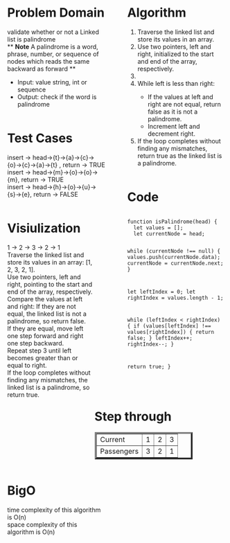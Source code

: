 <div style="float: left; width: 45%;">
<h1> Problem Domain </h1>
<p>validate whether or not a Linked list is palindrome <br/>
** <strong>Note</strong> A palindrome is a word, phrase, number, or sequence of nodes which reads the same backward as forward **
</p>

<ul> <li>Input: value string, int or sequence</li>
<li> Output: check if the word is palindrome </li>

 </ul> </div>

<div style="float: right; width: 45%;">
<h1> Algorithm </h1>
<ol><li>Traverse the linked list and store its values in an array.</li>
<li>Use two pointers, left and right, initialized to the start and end of the array, respectively.<li>
<li>While left is less than right:</li>
<ul>
<li>If the values at left and right are not equal, return false as it is not a palindrome.</li>
<li>Increment left and decrement right.</li>
</ul>
<li>If the loop completes without finding any mismatches, return true as the linked list is a palindrome.</li>
</ol>
</div>
<div style="float: left; width: 45%;">
<h1> Test Cases </h1>

insert -> head->{t}->{a}->{c}->{o}->{c}->{a}->{t}	, return -> TRUE<br/>
insert -> head->{m}->{o}->{o}->{m}, return ->	TRUE<br/>
insert -> head->{h}->{o}->{u}->{s}->{e}, return ->	FALSE<br/>
</div>

<div style="float: right; width: 45%;">
<h1> Code </h1>
 <pre><code>
function isPalindrome(head) {
  let values = [];
  let currentNode = head;

  while (currentNode !== null) {
    values.push(currentNode.data);
    currentNode = currentNode.next;
  }

  let leftIndex = 0;
  let rightIndex = values.length - 1;

  while (leftIndex < rightIndex) {
    if (values[leftIndex] !== values[rightIndex]) {
      return false;
    }
    leftIndex++;
    rightIndex--;
  }

  return true;
}

 </pre></code>
</div>

<div style="float: left; width: 40%;">
<h1> Visiulization </h1>
1 -> 2 -> 3 -> 2 -> 1 <br/>
Traverse the linked list and store its values in an array: [1, 2, 3, 2, 1].<br/>
Use two pointers, left and right, pointing to the start and end of the array, respectively.<br/>
Compare the values at left and right:
If they are not equal, the linked list is not a palindrome, so return false.<br/>
If they are equal, move left one step forward and right one step backward.<br/>
Repeat step 3 until left becomes greater than or equal to right.<br/>
If the loop completes without finding any mismatches, the linked list is a palindrome, so return true.<br/>
</div>

<div style="float: left; width: 45%;">
<h1> Step through </h1>
<table border='4'>
        <tbody>
            <tr>
                <td>Current</td>
                <td>1</td>
                <td>2</td>
                <td>3</td>
            </tr>
            <tr>
                <td>Passengers</td>
                <td>3</td>
                <td>2</td>
                <td>1</td>
            </tr>
        </tbody>
    </table>
</div>

<div style="float: left; width: 45%;">
<h1> BigO </h1>
 time complexity of this algorithm is O(n) </br>
 space complexity of this algorithm is O(n)
</div>

<!-- _______________________ -->

<!-- ## Whiteboard screenshoot
<img src='../Assests/Screenshot%202023-06-17%20192140.png'/>
________________ -->

<!-- ## Testing
```
Testing is crucial for verifying the correctness of our Linked List implementation. We can create tests to cover different aspects of the code.

First, we test the creation of an empty Linked List to ensure it initializes properly. We check if the head property is null or if the object has the expected properties.

Next, we test the insertion operation by adding nodes with different values. We verify if the nodes are inserted correctly and if the head property is updated accordingly.

To validate the includes method, we test it with both existing and non-existing values. We expect true when searching for an existing value and false when searching for a non-existing one.

Lastly, we test the toString method to confirm that it generates the correct string representation of the Linked List. We compare the output with the expected format and content.
``` -->
